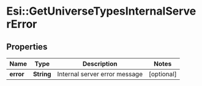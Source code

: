 # Esi::GetUniverseTypesInternalServerError

## Properties
Name | Type | Description | Notes
------------ | ------------- | ------------- | -------------
**error** | **String** | Internal server error message | [optional] 


